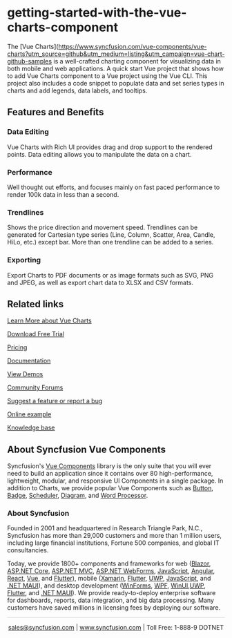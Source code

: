 # getting-started-with-the-vue-charts-component
The [Vue Charts](https://www.syncfusion.com/vue-components/vue-charts?utm_source=github&utm_medium=listing&utm_campaign=vue-chart-github-samples is a well-crafted charting component for visualizing data in both mobile and web applications. A quick start Vue project that shows how to add Vue Charts component to a Vue project using the Vue CLI. This project also includes a code snippet to populate data and set series types in charts and add legends, data labels, and tooltips. 

## Features and Benefits

### Data Editing

Vue Charts with Rich UI provides drag and drop support to the rendered points. Data editing allows you to manipulate the data on a chart.

### Performance

Well thought out efforts, and focuses mainly on fast paced performance to render 100k data in less than a second.

### Trendlines

Shows the price direction and movement speed. Trendlines can be generated for Cartesian type series (Line, Column, Scatter, Area, Candle, HiLo, etc.) except bar. More than one trendline can be added to a series.

### Exporting
Export Charts to PDF documents or as image formats such as SVG, PNG and JPEG, as well as export chart data to XLSX and CSV formats.

## Related links
[Learn More about Vue Charts](https://www.syncfusion.com/vue-components/vue-charts?utm_source=github&utm_medium=listing&utm_campaign=vue-chart-github-samples)

[Download Free Trial](https://www.syncfusion.com/account/manage-trials/downloads?utm_source=github&utm_medium=listing&utm_campaign=vue-chart-github-samples)

[Pricing](https://www.syncfusion.com/sales/teamlicense?utm_source=github&utm_medium=listing&utm_campaign=vue-chart-github-samples)

[Documentation](https://ej2.syncfusion.com/vue/documentation/chart/getting-started?utm_source=github&utm_medium=listing&utm_campaign=vue-chart-github-samples)

[View Demos](https://github.com/SyncfusionExamples/getting-started-with-the-vue-charts-component?utm_source=github&utm_medium=listing&utm_campaign=vue-chart-github-samples)

[Community Forums](https://www.syncfusion.com/forums/vue-components?utm_source=github&utm_medium=listing&utm_campaign=vue-chart-github-samples)

[Suggest a feature or report a bug](https://www.syncfusion.com/feedback/vue?utm_source=github&utm_medium=listing&utm_campaign=vue-chart-github-samples)

[Online example](https://ej2.syncfusion.com/vue/demos/#/bootstrap5/chart/over-view.html?utm_source=github&utm_medium=listing&utm_campaign=vue-chart-github-samples)

[Knowledge base](https://support.syncfusion.com/kb/web/category/73?utm_source=github&utm_medium=listing&utm_campaign=vue-chart-github-samples)


## About Syncfusion Vue Components

Syncfusion's [Vue Components](https://www.syncfusion.com/vue-components?utm_source=github&utm_medium=listing&utm_campaign=vue-chart-github-samples) library is the only suite that you will ever need to build an application since it contains over 80 high-performance, lightweight, modular, and responsive UI Components in a single package. In addition to Charts, we provide popular Vue Components such as [Button](https://www.syncfusion.com/vue-components/vue-button?utm_source=github&utm_medium=listing&utm_campaign=vue-chart-github-samples), [Badge](https://www.syncfusion.com/vue-components/vue-badge?utm_source=github&utm_medium=listing&utm_campaign=vue-chart-github-samples), [Scheduler](https://www.syncfusion.com/vue-components/vue-scheduler?utm_source=github&utm_medium=listing&utm_campaign=vue-chart-github-samples), [Diagram](https://www.syncfusion.com/vue-components/vue-diagram?utm_source=github&utm_medium=listing&utm_campaign=vue-chart-github-samples), and [Word Processor](https://www.syncfusion.com/vue-components/vue-word-processor?utm_source=github&utm_medium=listing&utm_campaign=vue-chart-github-samples).

### About Syncfusion
Founded in 2001 and headquartered in Research Triangle Park, N.C., Syncfusion has more than 29,000 customers and more than 1 million users, including large financial institutions, Fortune 500 companies, and global IT consultancies.

Today, we provide 1800+ components and frameworks for web ([Blazor](https://www.syncfusion.com/blazor-components?utm_source=github&utm_medium=listing&utm_campaign=vue-chart-github-samples), [ASP.NET Core](https://www.syncfusion.com/aspnet-core-ui-controls?utm_source=github&utm_medium=listing&utm_campaign=vue-chart-github-samples), [ASP.NET MVC](https://www.syncfusion.com/aspnet-mvc-ui-controls?utm_source=github&utm_medium=listing&utm_campaign=vue-chart-github-samples), [ASP.NET WebForms](https://www.syncfusion.com/jquery/aspnet-webforms-ui-controls?utm_source=github&utm_medium=listing&utm_campaign=vue-chart-github-samples), [JavaScript](https://www.syncfusion.com/javascript-ui-controls?utm_source=github&utm_medium=listing&utm_campaign=vue-chart-github-samples), [Angular](https://www.syncfusion.com/angular-components?utm_source=github&utm_medium=listing&utm_campaign=vue-chart-github-samples), [React](https://www.syncfusion.com/react-components?utm_source=github&utm_medium=listing&utm_campaign=vue-chart-github-samples), [Vue](https://www.syncfusion.com/vue-components?utm_source=github&utm_medium=listing&utm_campaign=vue-chart-github-samples), and [Flutter](https://www.syncfusion.com/flutter-widgets?utm_source=github&utm_medium=listing&utm_campaign=vue-chart-github-samples)), mobile ([Xamarin](https://www.syncfusion.com/xamarin-ui-controls?utm_source=github&utm_medium=listing&utm_campaign=vue-chart-github-samples), [Flutter](https://www.syncfusion.com/flutter-widgets?utm_source=github&utm_medium=listing&utm_campaign=vue-chart-github-samples), [UWP](https://www.syncfusion.com/uwp-ui-controls?utm_source=github&utm_medium=listing&utm_campaign=vue-chart-github-samples), [JavaScript](https://www.syncfusion.com/javascript-ui-controls?utm_source=github&utm_medium=listing&utm_campaign=vue-chart-github-samples), and [.NET MAUI](https://www.syncfusion.com/maui-controls?utm_source=github&utm_medium=listing&utm_campaign=vue-chart-github-samples)), and desktop development ([WinForms](https://www.syncfusion.com/winforms-ui-controls?utm_source=github&utm_medium=listing&utm_campaign=vue-chart-github-samples), [WPF](https://www.syncfusion.com/wpf-controls?utm_source=github&utm_medium=listing&utm_campaign=vue-chart-github-samples), [WinUI](https://www.syncfusion.com/winui-controls?utm_source=github&utm_medium=listing&utm_campaign=vue-chart-github-samples),[UWP](https://www.syncfusion.com/uwp-ui-controls?utm_source=github&utm_medium=listing&utm_campaign=vue-chart-github-samples), [Flutter](https://www.syncfusion.com/flutter-widgets?utm_source=github&utm_medium=listing&utm_campaign=vue-chart-github-samples), and [.NET MAUI](https://www.syncfusion.com/maui-controls?utm_source=github&utm_medium=listing&utm_campaign=vue-chart-github-samples)). We provide ready-to-deploy enterprise software for dashboards, reports, data integration, and big data processing. Many customers have saved millions in licensing fees by deploying our software.

<hr style="height:0.3px;border:none;color:lightgrey;background-color:lightgrey;" />

<p align="center">
<a href="mailto:sales@syncfusion.com?Subject=Syncfusion Vue Grid - GitHub" target="_top">sales@syncfusion.com</a> | <a href="https://www.syncfusion.com?utm_source=github&utm_medium=listing&utm_campaign=vue-chart-github-samples)">www.syncfusion.com</a> | Toll Free: 1-888-9 DOTNET <br>
</p>